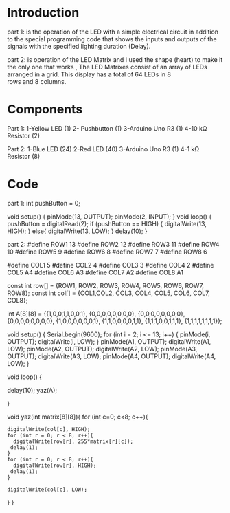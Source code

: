 # Introduction
part 1: is the operation of the LED with a simple electrical circuit in addition to the special programming code that shows the inputs and outputs of the signals with the specified lighting duration (Delay).


part 2: is operation of the LED Matrix and I used the shape (heart) to make it the only one that works , The LED Matrixes consist of an array of LEDs arranged in a grid. This display has a total of 64 LEDs in 8 rows and 8 columns.
# Components 
Part 1:
1-Yellow LED (1) 
2- Pushbutton (1)
3-Arduino Uno R3 (1)
4-10 kΩ Resistor (2)


Part 2:
1-Blue LED (24) 
2-Red LED (40)
3-Arduino Uno R3 (1)
4-1 kΩ Resistor (8)
# Code
part 1:
int pushButton = 0;

void setup() 
{
  pinMode(13, OUTPUT);
  pinMode(2, INPUT);
}
void loop() 
{
  pushButton = digitalRead(2);
  if (pushButton == HIGH) {
    digitalWrite(13, HIGH);
  }
  else{
    digitalWrite(13, LOW);
  }
  delay(10);
}



part 2:
#define ROW1 13
#define ROW2 12
#define ROW3 11
#define ROW4 10
#define ROW5 9
#define ROW6 8
#define ROW7 7
#define ROW8 6

#define COL1 5
#define COL2 4
#define COL3 3
#define COL4 2
#define COL5 A4
#define COL6 A3
#define COL7 A2
#define COL8 A1

const int row[] = {ROW1, ROW2, ROW3, ROW4, ROW5, ROW6, ROW7, ROW8};
const int col[] = {COL1,COL2, COL3, COL4, COL5, COL6, COL7, COL8};



int A[8][8] = {{1,0,0,1,1,0,0,1},
		       {0,0,0,0,0,0,0,0},
		       {0,0,0,0,0,0,0,0},
		       {0,0,0,0,0,0,0,0},
		       {1,0,0,0,0,0,0,1},
		       {1,1,0,0,0,0,1,1},
		       {1,1,1,0,0,1,1,1},
		       {1,1,1,1,1,1,1,1}};

void setup() {
  Serial.begin(9600);
  for (int i = 2; i <= 13; i++) {
    pinMode(i, OUTPUT);
    digitalWrite(i, LOW);
  }
  pinMode(A1, OUTPUT);
  digitalWrite(A1, LOW);
  pinMode(A2, OUTPUT);
  digitalWrite(A2, LOW);
  pinMode(A3, OUTPUT);
  digitalWrite(A3, LOW);
  pinMode(A4, OUTPUT);
  digitalWrite(A4, LOW);
}

void loop() {

  delay(10);
  yaz(A);

}

void  yaz(int matrix[8][8]){
  for (int c=0; c<8; c++){

    digitalWrite(col[c], HIGH);
    for (int r = 0; r < 8; r++){
      digitalWrite(row[r], 255*matrix[r][c]);
     delay(1);
    }
    for (int r = 0; r < 8; r++){
      digitalWrite(row[r], HIGH);
     delay(1);
    }
  
    digitalWrite(col[c], LOW);
  }
}
